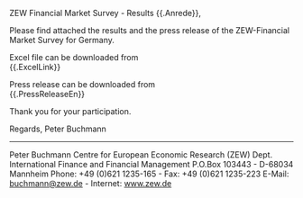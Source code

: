 ZEW Financial Market Survey - Results
{{.Anrede}},

Please find attached the results and the press release of the ZEW-Financial Market Survey for Germany.

Excel file can be downloaded from  
{{.ExcelLink}}

Press release can be downloaded from  
{{.PressReleaseEn}}


Thank you for your participation.

Regards,
  Peter Buchmann

---------------------------------------------------------------------
Peter Buchmann
Centre for European Economic Research (ZEW)
Dept. International Finance and Financial Management 
P.O.Box 103443 - D-68034 Mannheim
Phone: +49 (0)621 1235-165 - Fax: +49 (0)621 1235-223
E-Mail: buchmann@zew.de - Internet: www.zew.de 

